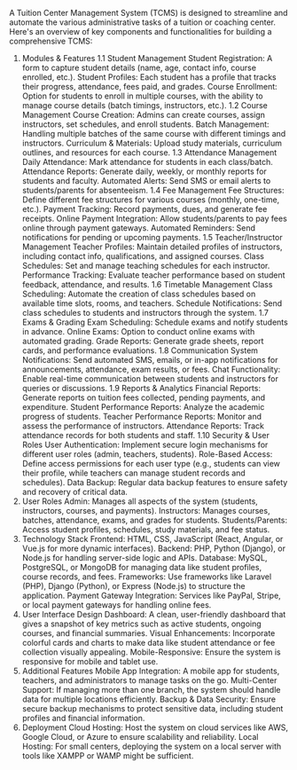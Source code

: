 A Tuition Center Management System (TCMS) is designed to streamline and automate the various administrative tasks of a tuition or coaching center. Here's an overview of key components and functionalities for building a comprehensive TCMS:

1. Modules & Features
1.1 Student Management
Student Registration: A form to capture student details (name, age, contact info, course enrolled, etc.).
Student Profiles: Each student has a profile that tracks their progress, attendance, fees paid, and grades.
Course Enrollment: Option for students to enroll in multiple courses, with the ability to manage course details (batch timings, instructors, etc.).
1.2 Course Management
Course Creation: Admins can create courses, assign instructors, set schedules, and enroll students.
Batch Management: Handling multiple batches of the same course with different timings and instructors.
Curriculum & Materials: Upload study materials, curriculum outlines, and resources for each course.
1.3 Attendance Management
Daily Attendance: Mark attendance for students in each class/batch.
Attendance Reports: Generate daily, weekly, or monthly reports for students and faculty.
Automated Alerts: Send SMS or email alerts to students/parents for absenteeism.
1.4 Fee Management
Fee Structures: Define different fee structures for various courses (monthly, one-time, etc.).
Payment Tracking: Record payments, dues, and generate fee receipts.
Online Payment Integration: Allow students/parents to pay fees online through payment gateways.
Automated Reminders: Send notifications for pending or upcoming payments.
1.5 Teacher/Instructor Management
Teacher Profiles: Maintain detailed profiles of instructors, including contact info, qualifications, and assigned courses.
Class Schedules: Set and manage teaching schedules for each instructor.
Performance Tracking: Evaluate teacher performance based on student feedback, attendance, and results.
1.6 Timetable Management
Class Scheduling: Automate the creation of class schedules based on available time slots, rooms, and teachers.
Schedule Notifications: Send class schedules to students and instructors through the system.
1.7 Exams & Grading
Exam Scheduling: Schedule exams and notify students in advance.
Online Exams: Option to conduct online exams with automated grading.
Grade Reports: Generate grade sheets, report cards, and performance evaluations.
1.8 Communication System
Notifications: Send automated SMS, emails, or in-app notifications for announcements, attendance, exam results, or fees.
Chat Functionality: Enable real-time communication between students and instructors for queries or discussions.
1.9 Reports & Analytics
Financial Reports: Generate reports on tuition fees collected, pending payments, and expenditure.
Student Performance Reports: Analyze the academic progress of students.
Teacher Performance Reports: Monitor and assess the performance of instructors.
Attendance Reports: Track attendance records for both students and staff.
1.10 Security & User Roles
User Authentication: Implement secure login mechanisms for different user roles (admin, teachers, students).
Role-Based Access: Define access permissions for each user type (e.g., students can view their profile, while teachers can manage student records and schedules).
Data Backup: Regular data backup features to ensure safety and recovery of critical data.
2. User Roles
Admin: Manages all aspects of the system (students, instructors, courses, and payments).
Instructors: Manages courses, batches, attendance, exams, and grades for students.
Students/Parents: Access student profiles, schedules, study materials, and fee status.
3. Technology Stack
Frontend: HTML, CSS, JavaScript (React, Angular, or Vue.js for more dynamic interfaces).
Backend: PHP, Python (Django), or Node.js for handling server-side logic and APIs.
Database: MySQL, PostgreSQL, or MongoDB for managing data like student profiles, course records, and fees.
Frameworks: Use frameworks like Laravel (PHP), Django (Python), or Express (Node.js) to structure the application.
Payment Gateway Integration: Services like PayPal, Stripe, or local payment gateways for handling online fees.
4. User Interface Design
Dashboard: A clean, user-friendly dashboard that gives a snapshot of key metrics such as active students, ongoing courses, and financial summaries.
Visual Enhancements: Incorporate colorful cards and charts to make data like student attendance or fee collection visually appealing.
Mobile-Responsive: Ensure the system is responsive for mobile and tablet use.
5. Additional Features
Mobile App Integration: A mobile app for students, teachers, and administrators to manage tasks on the go.
Multi-Center Support: If managing more than one branch, the system should handle data for multiple locations efficiently.
Backup & Data Security: Ensure secure backup mechanisms to protect sensitive data, including student profiles and financial information.
6. Deployment
Cloud Hosting: Host the system on cloud services like AWS, Google Cloud, or Azure to ensure scalability and reliability.
Local Hosting: For small centers, deploying the system on a local server with tools like XAMPP or WAMP might be sufficient.
